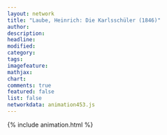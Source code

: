 ```yaml
---
layout: network
title: "Laube, Heinrich: Die Karlsschüler (1846)"
author:
description:
headline:
modified:
category:
tags:
imagefeature: 
mathjax: 
chart: 
comments: true
featured: false
list: false
networkdata: animation453.js
---
```

{% include animation.html %}
